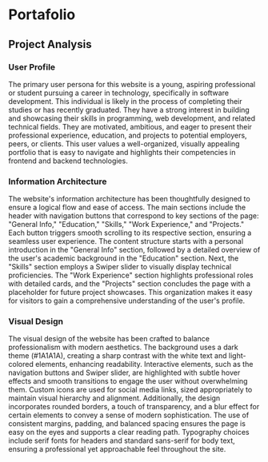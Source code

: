 # Portafolio

## Project Analysis

### User Profile
The primary user persona for this website is a young, aspiring professional or student pursuing a career in technology, specifically in software development. This individual is likely in the process of completing their studies or has recently graduated. They have a strong interest in building and showcasing their skills in programming, web development, and related technical fields. They are motivated, ambitious, and eager to present their professional experience, education, and projects to potential employers, peers, or clients. This user values a well-organized, visually appealing portfolio that is easy to navigate and highlights their competencies in frontend and backend technologies.

### Information Architecture
The website's information architecture has been thoughtfully designed to ensure a logical flow and ease of access. The main sections include the header with navigation buttons that correspond to key sections of the page: "General Info," "Education," "Skills," "Work Experience," and "Projects." Each button triggers smooth scrolling to its respective section, ensuring a seamless user experience. The content structure starts with a personal introduction in the "General Info" section, followed by a detailed overview of the user's academic background in the "Education" section. Next, the "Skills" section employs a Swiper slider to visually display technical proficiencies. The "Work Experience" section highlights professional roles with detailed cards, and the "Projects" section concludes the page with a placeholder for future project showcases. This organization makes it easy for visitors to gain a comprehensive understanding of the user's profile.

### Visual Design
The visual design of the website has been crafted to balance professionalism with modern aesthetics. The background uses a dark theme (#1A1A1A), creating a sharp contrast with the white text and light-colored elements, enhancing readability. Interactive elements, such as the navigation buttons and Swiper slider, are highlighted with subtle hover effects and smooth transitions to engage the user without overwhelming them. Custom icons are used for social media links, sized appropriately to maintain visual hierarchy and alignment. Additionally, the design incorporates rounded borders, a touch of transparency, and a blur effect for certain elements to convey a sense of modern sophistication. The use of consistent margins, padding, and balanced spacing ensures the page is easy on the eyes and supports a clear reading path. Typography choices include serif fonts for headers and standard sans-serif for body text, ensuring a professional yet approachable feel throughout the site.


